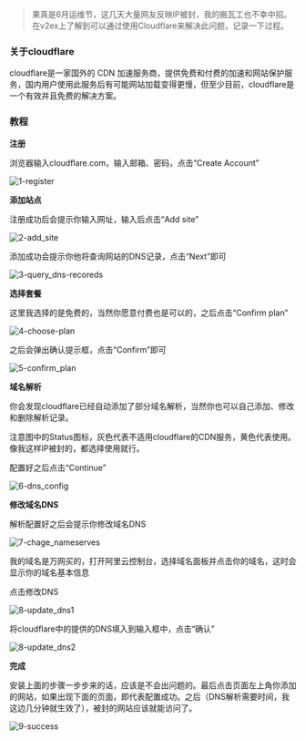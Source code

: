 
>果真是6月运维节，这几天大量网友反映IP被封，我的搬瓦工也不幸中招。在v2ex上了解到可以通过使用Cloudflare来解决此问题，记录一下过程。

### 关于cloudflare

cloudflare是一家国外的 CDN 加速服务商，提供免费和付费的加速和网站保护服务，国内用户使用此服务后有可能网站加载变得更慢，但至少目前，cloudflare是一个有效并且免费的解决方案。

### 教程

**注册**

浏览器输入cloudflare.com，输入邮箱、密码，点击“Create Account”

![1-register](1-register.png)

**添加站点**

注册成功后会提示你输入网址，输入后点击“Add site”

![2-add_site](2-add_site.png)

添加成功会提示你他将查询网站的DNS记录，点击“Next”即可

![3-query_dns-recoreds](3-query_dns-recoreds.png)

**选择套餐**

这里我选择的是免费的，当然你愿意付费也是可以的，之后点击“Confirm plan”

![4-choose-plan](4-choose-plan.png)

之后会弹出确认提示框，点击“Confirm”即可

![5-confirm_plan](5-confirm_plan.png)

**域名解析**

你会发现cloudflare已经自动添加了部分域名解析，当然你也可以自己添加、修改和删除解析记录。

注意图中的Status图标，灰色代表不适用cloudflare的CDN服务，黄色代表使用。像我这样IP被封的，都选择使用就行。

配置好之后点击“Continue”

![6-dns_config](6-dns_config.png)

**修改域名DNS**

解析配置好之后会提示你修改域名DNS

![7-chage_nameserves](7-chage_nameserves.png)

我的域名是万网买的，打开阿里云控制台，选择域名面板并点击你的域名，这时会显示你的域名基本信息

点击修改DNS

![8-update_dns1](8-update_dns_1.png)

将cloudflare中的提供的DNS填入到输入框中，点击“确认”

![8-update_dns2](8-update_dns_2.png)

**完成**

安装上面的步骤一步步来的话，应该是不会出问题的。最后点击页面左上角你添加的网站，如果出现下面的页面，即代表配置成功。之后（DNS解析需要时间，我这边几分钟就生效了），被封的网站应该就能访问了。

![9-success](9-success.png)